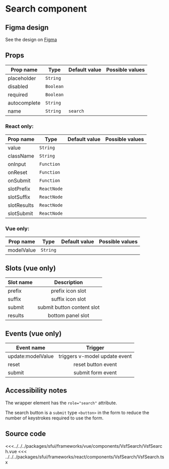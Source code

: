 # Search component

## Figma design

See the design on [Figma](https://www.figma.com/file/CWOkbpne0tDpSenT4ZEUTQ/%F0%9F%9B%A0-SFUI-2.0-%7C-Development?node-id=10650%3A7288)

## Props

| Prop name    | Type      | Default value | Possible values |
| ------------ | --------- | ------------- | --------------- |
| placeholder  | `String`  |               |                 |
| disabled     | `Boolean` |               |                 |
| required     | `Boolean` |               |                 |
| autocomplete | `String`  |               |                 |
| name         | `String`  | `search`      |                 |

### React only:

| Prop name   | Type        | Default value | Possible values |
| ----------- | ----------- | ------------- | --------------- |
| value       | `String`    |               |                 |
| className   | `String`    |               |                 |
| onInput     | `Function`  |               |                 |
| onReset     | `Function`  |               |                 |
| onSubmit    | `Function`  |               |                 |
| slotPrefix  | `ReactNode` |               |                 |
| slotSuffix  | `ReactNode` |               |                 |
| slotResults | `ReactNode` |               |                 |
| slotSubmit  | `ReactNode` |               |                 |

### Vue only:

| Prop name  | Type     | Default value | Possible values |
| ---------- | -------- | ------------- | --------------- |
| modelValue | `String` |               |                 |

## Slots (vue only)

| Slot name |        Description         |
| --------- | :------------------------: |
| prefix    |      prefix icon slot      |
| suffix    |      suffix icon slot      |
| submit    | submit button content slot |
| results   |     bottom panel slot      |

## Events (vue only)

| Event name        |            Trigger            |
| ----------------- | :---------------------------: |
| update:modelValue | triggers v-model update event |
| reset             |      reset button event       |
| submit            |       submit form event       |

## Accessibility notes

The wrapper element has the `role="search"` attribute.

The search button is a `submit` type `<button>` in the form to reduce the number of keystrokes required to use the form.

## Source code

<<<../../../packages/sfui/frameworks/vue/components/VsfSearch/VsfSearch.vue
<<< ../../../packages/sfui/frameworks/react/components/VsfSearch/VsfSearch.tsx
